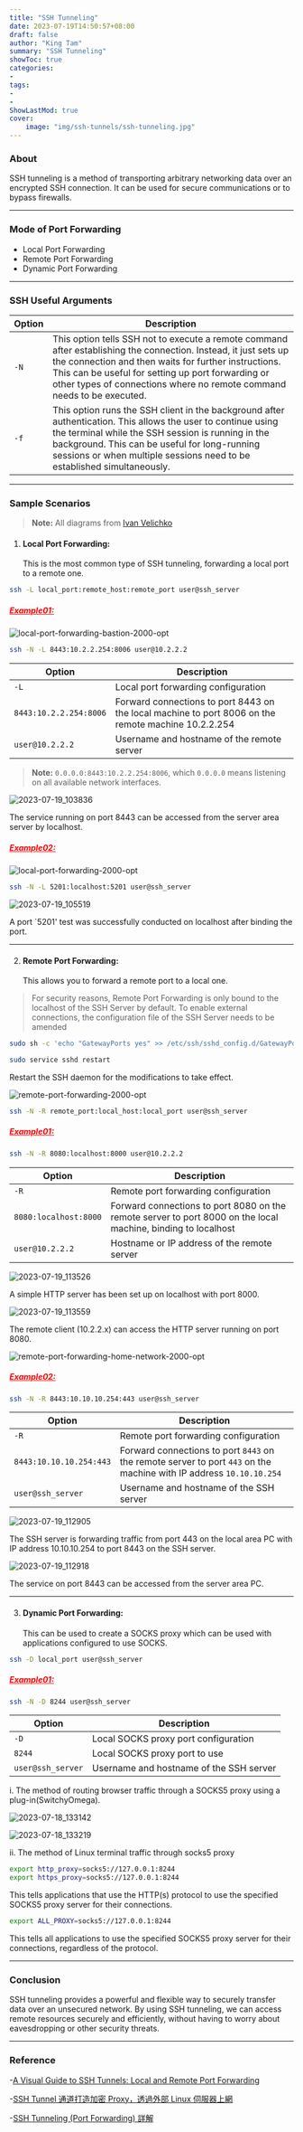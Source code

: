 ```yaml
---
title: "SSH Tunneling"
date: 2023-07-19T14:50:57+08:00
draft: false
author: "King Tam"
summary: "SSH Tunneling" 
showToc: true
categories:
- 
tags:
- 
- 
ShowLastMod: true
cover:
    image: "img/ssh-tunnels/ssh-tunneling.jpg"
---
```



### About

SSH tunneling is a method of transporting arbitrary networking data over an encrypted SSH connection. It can be used for secure communications or to bypass firewalls.


---

### Mode of Port Forwarding

- Local Port Forwarding
- Remote Port Forwarding
- Dynamic Port Forwarding

---

### SSH Useful Arguments


| Option | Description                                                  |
| ------ | ------------------------------------------------------------ |
| `-N`   | This option tells SSH not to execute a remote command after establishing the connection. Instead, it just sets up the connection and then waits for further instructions. This can be useful for setting up port forwarding or other types of connections where no remote command needs to be executed. |
| `-f`   | This option runs the SSH client in the background after authentication. This allows the user to continue using the terminal while the SSH session is running in the background. This can be useful for long-running sessions or when multiple sessions need to be established simultaneously. |


---

### Sample Scenarios

> **Note:** All diagrams from [Ivan Velichko](https://iximiuz.com/en/posts/ssh-tunnels/)



1. #### **Local Port Forwarding:**

   This is the most common type of SSH tunneling, forwarding a local port to a remote one.



~~~bash
ssh -L local_port:remote_host:remote_port user@ssh_server
~~~

#####    <span style=color:red><u>**Example01:**</u></span>

![local-port-forwarding-bastion-2000-opt](/img/ssh-tunnels/local-port-forwarding-bastion-2000-opt.png)

~~~bash
ssh -N -L 8443:10.2.2.254:8006 user@10.2.2.2
~~~


| Option                 | Description                                                  |
| ---------------------- | ------------------------------------------------------------ |
| `-L`                   | Local port forwarding configuration                          |
| `8443:10.2.2.254:8006` | Forward connections to port 8443 on the local machine to port 8006 on the remote machine 10.2.2.254 |
| `user@10.2.2.2`        | Username and hostname of the remote server                   |

> **Note:** `0.0.0.0:8443:10.2.2.254:8006`, which `0.0.0.0` means listening on all available network interfaces.

![2023-07-19_103836](/img/ssh-tunnels/2023-07-19_103836.png)

The service running on port 8443 can be accessed from the server area server by localhost.



##### <span style=color:red><u>**Example02:**</u></span>

![local-port-forwarding-2000-opt](/img/ssh-tunnels/local-port-forwarding-2000-opt.png)

~~~bash
ssh -N -L 5201:localhost:5201 user@ssh_server
~~~

![2023-07-19_105519](/img/ssh-tunnels/2023-07-19_105519.png)

A port `5201' test was successfully conducted on localhost after binding the port.



---

2. #### **Remote Port Forwarding:**

   This allows you to forward a remote port to a local one.

> For security reasons, Remote Port Forwarding is only bound to the localhost of the SSH Server by default. To enable external connections, the configuration file of the SSH Server needs to be amended


~~~bash
sudo sh -c 'echo "GatewayPorts yes" >> /etc/ssh/sshd_config.d/GatewayPorts.conf'
~~~

~~~bash
sudo service sshd restart
~~~

Restart the SSH daemon for the modifications to take effect.



![remote-port-forwarding-2000-opt](/img/ssh-tunnels/remote-port-forwarding-2000-opt.png)

~~~bash
ssh -N -R remote_port:local_host:local_port user@ssh_server
~~~

##### <span style=color:red><u>**Example01:**</u></span>

~~~bash
ssh -N -R 8080:localhost:8000 user@10.2.2.2
~~~


| Option                | Description                                                  |
| --------------------- | ------------------------------------------------------------ |
| `-R`                  | Remote port forwarding configuration                         |
| `8080:localhost:8000` | Forward connections to port 8080 on the remote server to port 8000 on the local machine, binding to localhost |
| `user@10.2.2.2`       | Hostname or IP address of the remote server                  |

![2023-07-19_113526](/img/ssh-tunnels/2023-07-19_113526.png)

A simple HTTP server has been set up on localhost with port 8000.

![2023-07-19_113559](/img/ssh-tunnels/2023-07-19_113559.png)

The remote client (10.2.2.x) can access the HTTP server running on port 8080.



![remote-port-forwarding-home-network-2000-opt](/img/ssh-tunnels/remote-port-forwarding-home-network-2000-opt.png)

#####    <span style=color:red><u>**Example02:**</u></span>

~~~bash
ssh -N -R 8443:10.10.10.254:443 user@ssh_server
~~~


| Option                  | Description                                                  |
| ----------------------- | ------------------------------------------------------------ |
| `-R`                    | Remote port forwarding configuration                         |
| `8443:10.10.10.254:443` | Forward connections to port `8443` on the remote server to port `443` on the machine with IP address `10.10.10.254` |
| `user@ssh_server`       | Username and hostname of the SSH server                      |

![2023-07-19_112905](/img/ssh-tunnels/2023-07-19_112905.png)

The SSH server is forwarding traffic from port 443 on the local area PC with IP address 10.10.10.254 to port 8443 on the SSH server.

![2023-07-19_112918](/img/ssh-tunnels/2023-07-19_112918.png)

The service on port 8443 can be accessed from the server area PC.

---

3. #### **Dynamic Port Forwarding:**

   This can be used to create a SOCKS proxy which can be used with applications configured to use SOCKS.

~~~bash
ssh -D local_port user@ssh_server
~~~

#####    <span style=color:red><u>**Example01:**</u></span>

~~~bash
ssh -N -D 8244 user@ssh_server
~~~


| Option            | Description                             |
| ----------------- | --------------------------------------- |
| `-D`              | Local SOCKS proxy port configuration    |
| `8244`            | Local SOCKS proxy port to use           |
| `user@ssh_server` | Username and hostname of the SSH server |

i. The method of routing browser traffic through a SOCKS5 proxy using a plug-in(SwitchyOmega).

![2023-07-18_133142](/img/ssh-tunnels/2023-07-18_133142.png)

![2023-07-18_133219](/img/ssh-tunnels/2023-07-18_133219.png)


ii. The method of Linux terminal traffic through socks5 proxy

~~~bash
export http_proxy=socks5://127.0.0.1:8244
export https_proxy=socks5://127.0.0.1:8244
~~~

This tells applications that use the HTTP(s) protocol to use the specified SOCKS5 proxy server for their connections.

~~~bash
export ALL_PROXY=socks5://127.0.0.1:8244
~~~

This tells all applications to use the specified SOCKS5 proxy server for their connections, regardless of the protocol.

---

### Conclusion

SSH tunneling provides a powerful and flexible way to securely transfer data over an unsecured network. By using SSH tunneling, we can access remote resources securely and efficiently, without having to worry about eavesdropping or other security threats.

---

### Reference

-[A Visual Guide to SSH Tunnels: Local and Remote Port Forwarding](https://iximiuz.com/en/posts/ssh-tunnels/)

-[SSH Tunnel 通道打造加密 Proxy，透過外部 Linux 伺服器上網](https://blog.gtwang.org/linux/ssh-tunnel-socks-proxy-forwarding-tutorial/)

-[SSH Tunneling (Port Forwarding) 詳解](https://johnliu55.tw/ssh-tunnel.html)
